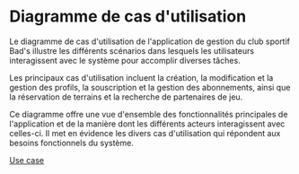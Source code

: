# Diagramme de cas d'utilisation

Le diagramme de cas d'utilisation de l'application de gestion du club sportif Bad's illustre les différents scénarios dans lesquels les utilisateurs interagissent avec le système pour accomplir diverses tâches.

Les principaux cas d'utilisation incluent la création, la modification et la gestion des profils, la souscription et la gestion des abonnements, ainsi que la réservation de terrains et la recherche de partenaires de jeu.

Ce diagramme offre une vue d'ensemble des fonctionnalités principales de l'application et de la manière dont les différents acteurs interagissent avec celles-ci. Il met en évidence les divers cas d'utilisation qui répondent aux besoins fonctionnels du système.

[Use case](/Img/cas-utilisation.jpg)